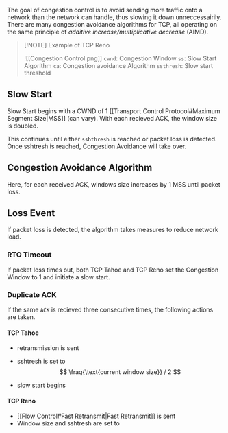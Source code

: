 The goal of congestion control is to avoid sending more traffic onto a network than the network can handle, thus slowing it down unneccessairily. There are many congestion avoidance algorithms for TCP, all operating on the same principle of _additive increase/multiplicative decrease_ (AIMD).

> [!NOTE] Example of TCP Reno
>
> ![[Congestion Control.png]]
> `cwnd`: Congestion Window
> `ss`: Slow Start Algorithm
> `ca`: Congestion avoidance Algorithm
> `ssthresh`: Slow start threshold

## Slow Start
Slow Start begins with a CWND of 1 [[Transport Control Protocol#Maximum Segment Size|MSS]] (can vary). With each recieved ACK, the window size is doubled.

This continues until either `sshthresh` is reached or packet loss is detected. Once sshtresh is reached, Congestion Avoidance will take over.

## Congestion Avoidance Algorithm
Here, for each received ACK, windows size increases by 1 MSS until packet loss.

## Loss Event
If packet loss is detected, the algorithm takes measures to reduce network load.

### RTO Timeout
If packet loss times out, both TCP Tahoe and TCP Reno set the Congestion Window to 1 and initiate a slow start.

### Duplicate ACK
If the same `ACK` is recieved three consecutive times, the following actions are taken.

#### TCP Tahoe
- retransmission is sent

- sshtresh is set to $$ \fraq{\text{current window size}} / 2 $$

- slow start begins

#### TCP Reno
- [[Flow Control#Fast Retransmit|Fast Retransmit]] is sent
- Window size and sshtresh are set to
